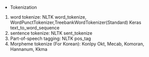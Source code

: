 
* Tokenization</br>

1) word tokenize: NLTK word_tokenize, WordPunctTokenizer,TreebankWordTokenizer(Standard) Keras text_to_word_sequence</br>
2) sentence tokenize: NLTK sent_tokenize</br>
3) Part-of-speech tagging: NLTK pos_tag</br>
4) Morpheme tokenize (For Korean): Konlpy Okt, Mecab, Komoran, Hannanum, Kkma</br>
 
